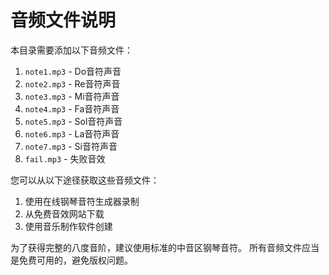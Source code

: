 # 音频文件说明

本目录需要添加以下音频文件：

1. `note1.mp3` - Do音符声音
2. `note2.mp3` - Re音符声音
3. `note3.mp3` - Mi音符声音
4. `note4.mp3` - Fa音符声音
5. `note5.mp3` - Sol音符声音
6. `note6.mp3` - La音符声音
7. `note7.mp3` - Si音符声音
8. `fail.mp3` - 失败音效

您可以从以下途径获取这些音频文件：

1. 使用在线钢琴音符生成器录制
2. 从免费音效网站下载
3. 使用音乐制作软件创建

为了获得完整的八度音阶，建议使用标准的中音区钢琴音符。
所有音频文件应当是免费可用的，避免版权问题。

